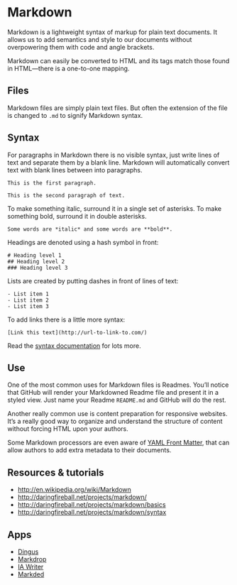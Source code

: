 # Markdown

Markdown is a lightweight syntax of markup for plain text documents.
It allows us to add semantics and style to our documents without overpowering them with code and angle brackets.

Markdown can easily be converted to HTML and its tags match those found in HTML—there is a one-to-one mapping.

## Files

Markdown files are simply plain text files.
But often the extension of the file is changed to `.md` to signify Markdown syntax.

## Syntax

For paragraphs in Markdown there is no visible syntax,
just write lines of text and separate them by a blank line.
Markdown will automatically convert text with blank lines between into paragraphs.

	This is the first paragraph.
	
	This is the second paragraph of text.

To make something italic, surround it in a single set of asterisks.
To make something bold, surround it in double asterisks.

	Some words are *italic* and some words are **bold**.

Headings are denoted using a hash symbol in front:

	# Heading level 1
	## Heading level 2
	### Heading level 3

Lists are created by putting dashes in front of lines of text:

	- List item 1
	- List item 2
	- List item 3

To add links there is a little more syntax:

	[Link this text](http://url-to-link-to.com/)

Read the [syntax documentation](http://daringfireball.net/projects/markdown/syntax) for lots more.

## Use

One of the most common uses for Markdown files is Readmes.
You’ll notice that GitHub will render your Markdowned Readme file and present it in a styled view.
Just name your Readme `README.md` and GitHub will do the rest.

Another really common use is content preparation for responsive websites.
It’s a really good way to organize and understand the structure of content without forcing HTML upon your authors.

Some Markdown processors are even aware of [YAML Front Matter](http://jekyllrb.com/docs/frontmatter/), that can allow authors to add extra metadata to their documents.

## Resources & tutorials

- <http://en.wikipedia.org/wiki/Markdown>
- <http://daringfireball.net/projects/markdown/>
- <http://daringfireball.net/projects/markdown/basics>
- <http://daringfireball.net/projects/markdown/syntax>

## Apps

- [Dingus](http://daringfireball.net/projects/markdown/dingus)
- [Markdrop](http://www.markdrop.com/)
- [IA Writer](http://www.iawriter.com/)
- [Markded](http://markedapp.com/)

